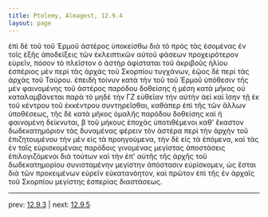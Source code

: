 ```yaml
---
title: Ptolemy, Almagest, 12.9.4
layout: page
---
```


ἐπὶ δὲ τοῦ τοῦ Ἑρμοῦ ἀστέρος ὑποκείσθω διὰ τὸ πρὸς τὰς ἐσομένας ἐν τοῖς ἑξῆς ἀποδείξεις τῶν ἐκλειπτικῶν αὐτοῦ φάσεων προχειρότερον εὑρεῖν, πόσον τὸ πλεῖστον ὁ ἀστὴρ ἀφίσταται τοῦ ἀκριβοῦς ἡλίου ἑσπέριος μὲν περὶ τὰς ἀρχὰς τοῦ Σκορπίου τυγχάνων, ἑῷος δὲ περὶ τὰς ἀρχὰς τοῦ Ταύρου. ἐπειδὴ τοίνυν κατὰ τὴν τοῦ τοῦ Ἑρμοῦ ὑπόθεσιν τῆς μὲν φαινομένης τοῦ ἀστέρος παρόδου δοθείσης ἡ μέση κατὰ μῆκος οὐ καταλαμβάνεται παρὰ τὸ μηδὲ τὴν ΓΖ εὐθεῖαν τὴν αὐτὴν ἀεὶ καὶ ἴσην τῇ ἐκ τοῦ κέντρου τοῦ ἐκκέντρου συντηρεῖσθαι, καθάπερ ἐπὶ τῆς τῶν ἄλλων ὑποθέσεως, τῆς δὲ κατὰ μῆκος ὁμαλῆς παρόδου δοθείσης καὶ ἡ φαινομένη δείκνυται, β τοῦ μήκους ἐποχὰς ὑποτιθέμενοι καθ' ἕκαστον δωδεκατημόριον τὰς δυναμένας φέρειν τὸν ἀστέρα περὶ τὴν ἀρχὴν τοῦ ἐπιζητουμένου τὴν μὲν εἰς τὰ προηγούμενα, τὴν δὲ εἰς τὰ ἑπόμενα, καὶ τὰς ἐν ταῖς εὑρισκομέναις παρόδοις γινομένας μεγίστας ἀποστάσεις ἐπιλογιζόμενοι διὰ τούτων καὶ τὴν ἐπ' αὐτῆς τῆς ἀρχῆς τοῦ δωδεκατημορίου συνισταμένην μεγίστην ἀπόστασιν εὑρίσκομεν, ὡς ἔσται διὰ τῶν προκειμένων εὑρεῖν εὐκατανόητον, καὶ πρῶτον ἐπὶ τῆς ἐν ἀρχαῖς τοῦ Σκορπίου μεγίστης ἑσπερίας διαστάσεως. 

---

prev: [12.9.3](../12.9.3/) | next: [12.9.5](../12.9.5/)

